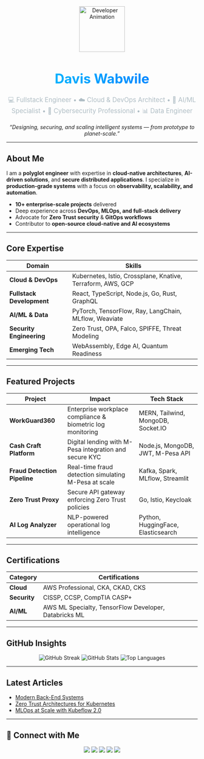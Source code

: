 <div align="center">
  <img src="https://media.giphy.com/media/M9gbBd9nbDrOTu1Mqx/giphy.gif" width="120" alt="Developer Animation"/>
  
  <h1 style="font-size: 2.5em; font-weight: bold; background: linear-gradient(to right, #00c6ff, #0072ff); -webkit-background-clip: text; color: transparent;">
    Davis Wabwile
  </h1>
  
  <p style="font-size: 1.2em; color: #b0bec5;">
    💻 Fullstack Engineer • ☁️ Cloud & DevOps Architect • 🧠 AI/ML Specialist • 🔐 Cybersecurity Professional • 📊 Data Engineer
  </p>
  
  <p><em>“Designing, securing, and scaling intelligent systems — from prototype to planet-scale.”</em></p>
</div>

---

##  About Me
I am a **polyglot engineer** with expertise in **cloud-native architectures**, **AI-driven solutions**, and **secure distributed applications**. I specialize in **production-grade systems** with a focus on **observability, scalability, and automation**.

- **10+ enterprise-scale projects** delivered  
- Deep experience across **DevOps, MLOps, and full-stack delivery**  
- Advocate for **Zero Trust security** & **GitOps workflows**  
- Contributor to **open-source cloud-native and AI ecosystems**

---

##  Core Expertise
<div align="center">

| Domain | Skills |
|--------|--------|
| **Cloud & DevOps** | Kubernetes, Istio, Crossplane, Knative, Terraform, AWS, GCP |
| **Fullstack Development** | React, TypeScript, Node.js, Go, Rust, GraphQL |
| **AI/ML & Data** | PyTorch, TensorFlow, Ray, LangChain, MLflow, Weaviate |
| **Security Engineering** | Zero Trust, OPA, Falco, SPIFFE, Threat Modeling |
| **Emerging Tech** | WebAssembly, Edge AI, Quantum Readiness |

</div>

---

##  Featured Projects
| Project | Impact | Tech Stack |
|---------|--------|------------|
| **WorkGuard360** | Enterprise workplace compliance & biometric log monitoring | MERN, Tailwind, MongoDB, Socket.IO |
| **Cash Craft Platform** | Digital lending with M-Pesa integration and secure KYC | Node.js, MongoDB, JWT, M-Pesa API |
| **Fraud Detection Pipeline** | Real-time fraud detection simulating M-Pesa at scale | Kafka, Spark, MLflow, Streamlit |
| **Zero Trust Proxy** | Secure API gateway enforcing Zero Trust policies | Go, Istio, Keycloak |
| **AI Log Analyzer** | NLP-powered operational log intelligence | Python, HuggingFace, Elasticsearch |

---

##  Certifications
<div align="center">

| Category | Certifications |
|----------|----------------|
| **Cloud** | AWS Professional, CKA, CKAD, CKS |
| **Security** | CISSP, CCSP, CompTIA CASP+ |
| **AI/ML** | AWS ML Specialty, TensorFlow Developer, Databricks ML |

</div>

---

## GitHub Insights
<p align="center">
  <img src="https://github-readme-streak-stats.herokuapp.com?user=Alphadavethedon&theme=tokyonight&hide_border=true" alt="GitHub Streak"/>
  <img src="https://github-readme-stats.vercel.app/api?username=Alphadavethedon&show_icons=true&theme=tokyonight&hide_border=true" alt="GitHub Stats"/>
  <img src="https://github-readme-stats.vercel.app/api/top-langs/?username=Alphadavethedon&layout=compact&theme=tokyonight&hide_border=true" alt="Top Languages"/>
</p>

---

## Latest Articles
- [Modern Back-End Systems](https://medium.com/@davewabwile/mastering-modern-backend-systems-a-practical-guide-to-apis-architecture-and-scalability-02f6501f7792)  
- [Zero Trust Architectures for Kubernetes](https://medium.com/@davewabwile)  
- [MLOps at Scale with Kubeflow 2.0](https://medium.com/@davewabwile)  

---

## 🤝 Connect with Me
<p align="center">
  <a href="https://www.linkedin.com/in/davis-wabwile-53238221a/"><img src="https://img.shields.io/badge/-LinkedIn-0077B5?style=for-the-badge&logo=linkedin&logoColor=white"></a>
  <a href="https://x.com/AlphaDonDave254"><img src="https://img.shields.io/badge/-Twitter-1DA1F2?style=for-the-badge&logo=twitter&logoColor=white"></a>
  <a href="mailto:davewabwile@gmail.com"><img src="https://img.shields.io/badge/-Email-D14836?style=for-the-badge&logo=gmail&logoColor=white"></a>
  <a href="https://davisportfolio.vercel.app/"><img src="https://img.shields.io/badge/-Portfolio-FF5722?style=for-the-badge&logo=about.me&logoColor=white"></a>
  <a href="https://www.youtube.com/@ALPHARDITSOLUTIONS"><img src="https://img.shields.io/badge/-YouTube-red?style=for-the-badge&logo=youtube&logoColor=white"></a>
</p>
